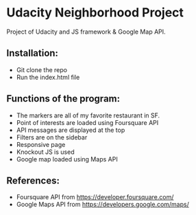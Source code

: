 # Udacity Neighborhood Project
Project of Udacity and JS framework & Google Map API.

## Installation:
 - Git clone the repo
 - Run the index.html file


## Functions of the program:
- The markers are all of my favorite restaurant in SF.
- Point of interests are loaded using Foursquare API
- API messages are displayed at the top
- Filters are on the sidebar
- Responsive page
- Knockout JS is used
- Google map loaded using Maps API

## References:
- Foursquare API from https://developer.foursquare.com/
- Google Maps API from https://developers.google.com/maps/
